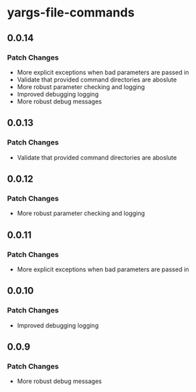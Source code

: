 # yargs-file-commands

## 0.0.14

### Patch Changes

- More explicit exceptions when bad parameters are passed in
- Validate that provided command directories are aboslute
- More robust parameter checking and logging
- Improved debugging logging
- More robust debug messages

## 0.0.13

### Patch Changes

- Validate that provided command directories are aboslute

## 0.0.12

### Patch Changes

- More robust parameter checking and logging

## 0.0.11

### Patch Changes

- More explicit exceptions when bad parameters are passed in

## 0.0.10

### Patch Changes

- Improved debugging logging

## 0.0.9

### Patch Changes

- More robust debug messages
